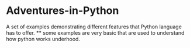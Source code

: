 # Adventures-in-Python
A set of examples demonstrating different features that Python language has to offer.
** some examples are very basic that are used to understand how python works underhood.
